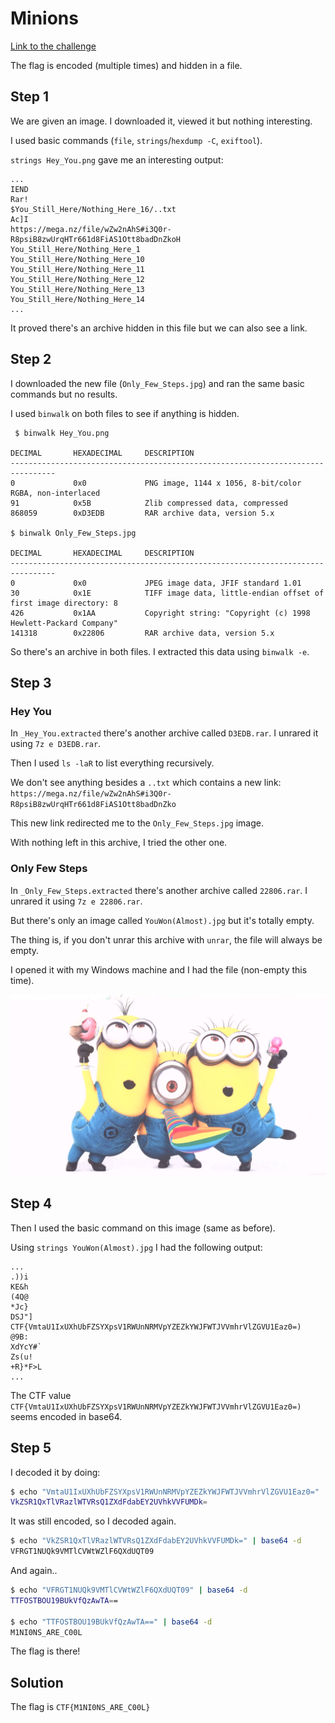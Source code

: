# Minions
[Link to the challenge](https://ctflearn.com/challenge/955)

The flag is encoded (multiple times) and hidden in a file.

## Step 1
We are given an image. I downloaded it, viewed it but nothing interesting.

I used basic commands (`file`, `strings`/`hexdump -C`, `exiftool`).

`strings Hey_You.png` gave me an interesting output:
```
...
IEND
Rar!
$You_Still_Here/Nothing_Here_16/..txt
Ac]I
https://mega.nz/file/wZw2nAhS#i3Q0r-R8psiB8zwUrqHTr661d8FiAS1Ott8badDnZkoH
You_Still_Here/Nothing_Here_1
You_Still_Here/Nothing_Here_10
You_Still_Here/Nothing_Here_11
You_Still_Here/Nothing_Here_12
You_Still_Here/Nothing_Here_13
You_Still_Here/Nothing_Here_14
...
```

It proved there's an archive hidden in this file but we can also see a link.

## Step 2
I downloaded the new file (`Only_Few_Steps.jpg`) and ran the same basic commands but no results.

I used `binwalk` on both files to see if anything is hidden.

```
 $ binwalk Hey_You.png 

DECIMAL       HEXADECIMAL     DESCRIPTION
--------------------------------------------------------------------------------
0             0x0             PNG image, 1144 x 1056, 8-bit/color RGBA, non-interlaced
91            0x5B            Zlib compressed data, compressed
868059        0xD3EDB         RAR archive data, version 5.x

$ binwalk Only_Few_Steps.jpg 

DECIMAL       HEXADECIMAL     DESCRIPTION
--------------------------------------------------------------------------------
0             0x0             JPEG image data, JFIF standard 1.01
30            0x1E            TIFF image data, little-endian offset of first image directory: 8
426           0x1AA           Copyright string: "Copyright (c) 1998 Hewlett-Packard Company"
141318        0x22806         RAR archive data, version 5.x
```

So there's an archive in both files.
I extracted this data using `binwalk -e`.

## Step 3
### Hey You
In `_Hey_You.extracted` there's another archive called `D3EDB.rar`. I unrared it using `7z e D3EDB.rar`.

Then I used `ls -laR` to list everything recursively.

We don't see anything besides a `..txt` which contains a new link: `https://mega.nz/file/wZw2nAhS#i3Q0r-R8psiB8zwUrqHTr661d8FiAS1Ott8badDnZko`

This new link redirected me to the `Only_Few_Steps.jpg` image.

With nothing left in this archive, I tried the other one.

### Only Few Steps
In `_Only_Few_Steps.extracted` there's another archive called `22806.rar`. I unrared it using `7z e 22806.rar`.

But there's only an image called `YouWon(Almost).jpg` but it's totally empty.

The thing is, if you don't unrar this archive with `unrar`, the file will always be empty.

I opened it with my Windows machine and I had the file (non-empty this time).

<p align="center">
    <img src="YouWon_Almost.jpg">
</p>

## Step 4
Then I used the basic command on this image (same as before).

Using `strings YouWon(Almost).jpg` I had the following output:

```
...
.))i
KE&h
(4Q@
*Jc}
DSJ"]
CTF{VmtaU1IxUXhUbFZSYXpsV1RWUnNRMVpYZEZkYWJFWTJVVmhrVlZGVU1Eaz0=)
@9B:
XdYcY#`
Zs(u!
+R}*F>L
...
```

The CTF value 
`CTF{VmtaU1IxUXhUbFZSYXpsV1RWUnNRMVpYZEZkYWJFWTJVVmhrVlZGVU1Eaz0=)`
seems encoded in base64.

## Step 5
I decoded it by doing: 
```bash
$ echo "VmtaU1IxUXhUbFZSYXpsV1RWUnNRMVpYZEZkYWJFWTJVVmhrVlZGVU1Eaz0=" | base64 -d
VkZSR1QxTlVRazlWTVRsQ1ZXdFdabEY2UVhkVVFUMDk=
```

It was still encoded, so I decoded again.
```bash
$ echo "VkZSR1QxTlVRazlWTVRsQ1ZXdFdabEY2UVhkVVFUMDk=" | base64 -d
VFRGT1NUQk9VMTlCVWtWZlF6QXdUQT09
```
And again..

```bash
$ echo "VFRGT1NUQk9VMTlCVWtWZlF6QXdUQT09" | base64 -d
TTFOSTBOU19BUkVfQzAwTA==

$ echo "TTFOSTBOU19BUkVfQzAwTA==" | base64 -d
M1NI0NS_ARE_C00L
```
The flag is there!

## Solution
The flag is `CTF{M1NI0NS_ARE_C00L}`